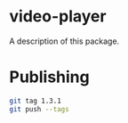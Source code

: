 # video-player

A description of this package.

# Publishing

```bash
git tag 1.3.1
git push --tags
```
